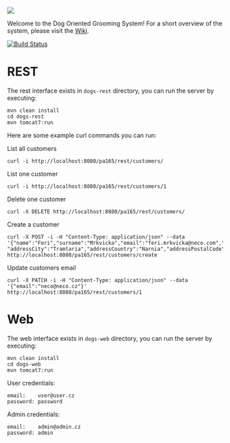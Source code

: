 ![](https://raw.githubusercontent.com/WoofEnterprise/DogOrientedGroomingSystem/master/wiki/dogs-logo.png)

Welcome to the Dog Oriented Grooming System! For a short overview of the system, please visit the [Wiki](https://github.com/WoofEnterprise/DogOrientedGroomingSystem/wiki).

[![Build Status](https://travis-ci.org/WoofEnterprise/DogOrientedGroomingSystem.svg)](https://travis-ci.org/WoofEnterprise/DogOrientedGroomingSystem)


# REST 

The rest interface exists in `dogs-rest` directory, you can run the server by executing:

```
mvn clean install
cd dogs-rest
mvn tomcat7:run
```

Here are some example curl commands you can run:

List all customers
```
curl -i http://localhost:8080/pa165/rest/customers/
```

List one customer
```
curl -i http://localhost:8080/pa165/rest/customers/1
```

Delete one customer
```
curl -X DELETE http://localhost:8080/pa165/rest/customers/
```

Create a customer
```
curl -X POST -i -H "Content-Type: application/json" --data '{"name":"Feri","surname":"Mrkvicka","email":"feri.mrkvicka@neco.com","addressFirstLine":"bla", "addressCity":"Tramtaria","addressCountry":"Narnia","addressPostalCode":"62400"}' http://localhost:8080/pa165/rest/customers/create
```

Update customers email
```
curl -X PATCH -i -H "Content-Type: application/json" --data '{"email":"neco@neco.cz"}' http://localhost:8080/pa165/rest/customers/1
```

# Web 


The web interface exists in `dogs-web` directory, you can run the server by executing:

```
mvn clean install
cd dogs-web
mvn tomcat7:run
```

User credentials:
```
email:    user@user.cz
password: password
```
Admin credentials:
```
email:    admin@admin.cz
password: admin
```

